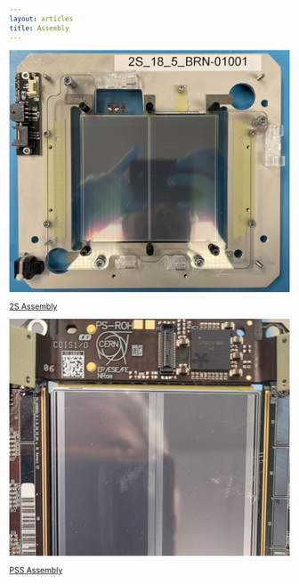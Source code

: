 ```yaml
---
layout: articles
title: Assembly
---
```


<div class="row">
    <div class="column">
        <a href="/2Sassembly.html">
            <div class="card">
              <div class="card__image">
                <img class="image" src="/assets/images/cover/2S.jpg"/>
                </div>
                <div class="card__content">
                    <div class="card__header">
                        <p>2S Assembly</p>
                    </div>
                </div>
            </div>
        </a>
    </div>
    <div class="column">
        <a href="/PSSassembly.html">
            <div class="card">
              <div class="card__image">
                <img class="image" src="/assets/images/cover/PSS.jpg"/>
                </div>
                <div class="card__content">
                    <div class="card__header">
                        <p>PSS Assembly</p>
                    </div>
                </div>
            </div>
        </a>
    </div>
